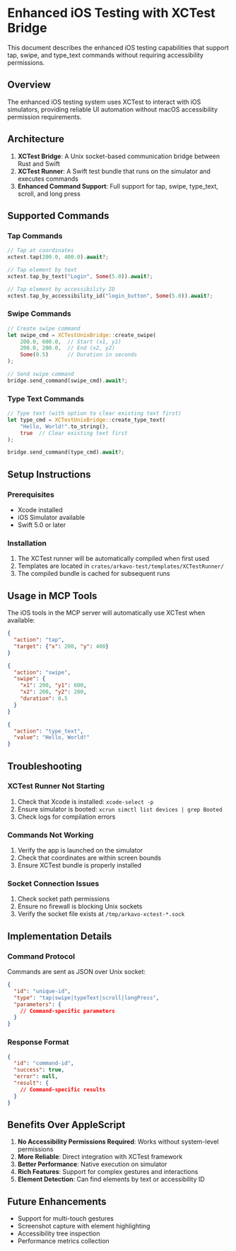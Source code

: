 # Enhanced iOS Testing with XCTest Bridge

This document describes the enhanced iOS testing capabilities that support tap, swipe, and type_text commands without requiring accessibility permissions.

## Overview

The enhanced iOS testing system uses XCTest to interact with iOS simulators, providing reliable UI automation without macOS accessibility permission requirements.

## Architecture

1. **XCTest Bridge**: A Unix socket-based communication bridge between Rust and Swift
2. **XCTest Runner**: A Swift test bundle that runs on the simulator and executes commands
3. **Enhanced Command Support**: Full support for tap, swipe, type_text, scroll, and long press

## Supported Commands

### Tap Commands

```rust
// Tap at coordinates
xctest.tap(200.0, 400.0).await?;

// Tap element by text
xctest.tap_by_text("Login", Some(5.0)).await?;

// Tap element by accessibility ID
xctest.tap_by_accessibility_id("login_button", Some(5.0)).await?;
```

### Swipe Commands

```rust
// Create swipe command
let swipe_cmd = XCTestUnixBridge::create_swipe(
    200.0, 600.0,  // Start (x1, y1)
    200.0, 200.0,  // End (x2, y2)
    Some(0.5)      // Duration in seconds
);

// Send swipe command
bridge.send_command(swipe_cmd).await?;
```

### Type Text Commands

```rust
// Type text (with option to clear existing text first)
let type_cmd = XCTestUnixBridge::create_type_text(
    "Hello, World!".to_string(),
    true  // Clear existing text first
);

bridge.send_command(type_cmd).await?;
```

## Setup Instructions

### Prerequisites

- Xcode installed
- iOS Simulator available
- Swift 5.0 or later

### Installation

1. The XCTest runner will be automatically compiled when first used
2. Templates are located in `crates/arkavo-test/templates/XCTestRunner/`
3. The compiled bundle is cached for subsequent runs

## Usage in MCP Tools

The iOS tools in the MCP server will automatically use XCTest when available:

```json
{
  "action": "tap",
  "target": {"x": 200, "y": 400}
}

{
  "action": "swipe",
  "swipe": {
    "x1": 200, "y1": 600,
    "x2": 200, "y2": 200,
    "duration": 0.5
  }
}

{
  "action": "type_text",
  "value": "Hello, World!"
}
```

## Troubleshooting

### XCTest Runner Not Starting

1. Check that Xcode is installed: `xcode-select -p`
2. Ensure simulator is booted: `xcrun simctl list devices | grep Booted`
3. Check logs for compilation errors

### Commands Not Working

1. Verify the app is launched on the simulator
2. Check that coordinates are within screen bounds
3. Ensure XCTest bundle is properly installed

### Socket Connection Issues

1. Check socket path permissions
2. Ensure no firewall is blocking Unix sockets
3. Verify the socket file exists at `/tmp/arkavo-xctest-*.sock`

## Implementation Details

### Command Protocol

Commands are sent as JSON over Unix socket:

```json
{
  "id": "unique-id",
  "type": "tap|swipe|typeText|scroll|longPress",
  "parameters": {
    // Command-specific parameters
  }
}
```

### Response Format

```json
{
  "id": "command-id",
  "success": true,
  "error": null,
  "result": {
    // Command-specific results
  }
}
```

## Benefits Over AppleScript

1. **No Accessibility Permissions Required**: Works without system-level permissions
2. **More Reliable**: Direct integration with XCTest framework
3. **Better Performance**: Native execution on simulator
4. **Rich Features**: Support for complex gestures and interactions
5. **Element Detection**: Can find elements by text or accessibility ID

## Future Enhancements

- Support for multi-touch gestures
- Screenshot capture with element highlighting
- Accessibility tree inspection
- Performance metrics collection